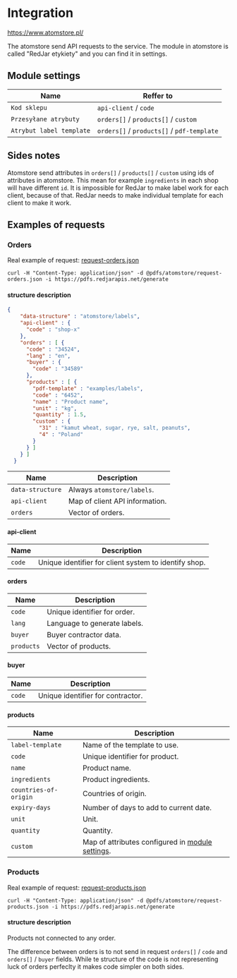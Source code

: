 # Integration

https://www.atomstore.pl/

The atomstore send API requests to the service. The module in atomstore is called "RedJar etykiety" and you can find it in settings.

## Module settings

| Name                     | Reffer to                                  |
|--------------------------|--------------------------------------------|
| `Kod sklepu`             | `api-client` / `code`                      |
| `Przesyłane atrybuty`    | `orders[]` / `products[]` / `custom`       |
| `Atrybut label template` | `orders[]` / `products[]` / `pdf-template` |

## Sides notes

Atomstore send attributes in `orders[]` / `products[]` / `custom` using ids of attributes in atomstore. This mean for example `ingredients` in each shop will have different `id`. It is impossible for RedJar to make label work for each client, because of that. RedJar needs to make individual template for each client to make it work.

## Examples of requests

### Orders

Real example of request: [request-orders.json](request-orders.json)

`curl -H "Content-Type: application/json" -d @pdfs/atomstore/request-orders.json -i https://pdfs.redjarapis.net/generate`

#### structure description

```json
{
    "data-structure" : "atomstore/labels",
    "api-client" : {
      "code" : "shop-x"
    },
    "orders" : [ {
      "code" : "34524",
      "lang" : "en",
      "buyer" : {
        "code" : "34589"
      },
      "products" : [ {
        "pdf-template" : "examples/labels",
        "code" : "6452",
        "name" : "Product name",
        "unit" : "kg",
        "quantity" : 1.5,
        "custom" : {
          "31" : "kamut wheat, sugar, rye, salt, peanuts",
          "4" : "Poland"
        }
      } ]
    } ]
  }
```

| Name             | Description                    |
|------------------|--------------------------------|
| `data-structure` | Always `atomstore/labels`.     |
| `api-client`     | Map of client API information. |
| `orders`         | Vector of orders.              |

#### api-client

| Name   | Description                                           |
|--------|-------------------------------------------------------|
| `code` | Unique identifier for client system to identify shop. |

#### orders

| Name       | Description                  |
|------------|------------------------------|
| `code`     | Unique identifier for order. |
| `lang`     | Language to generate labels. |
| `buyer`    | Buyer contractor data.       |
| `products` | Vector of products.          |

#### buyer

| Name   | Description                       |
|--------|-----------------------------------|
| `code` | Unique identifier for contractor. |

#### products

| Name                  | Description                                                          |
|-----------------------|----------------------------------------------------------------------|
| `label-template`      | Name of the template to use.                                         |
| `code`                | Unique identifier for product.                                       |
| `name`                | Product name.                                                        |
| `ingredients`         | Product ingredients.                                                 |
| `countries-of-origin` | Countries of origin.                                                 |
| `expiry-days`         | Number of days to add to current date.                               |
| `unit`                | Unit.                                                                |
| `quantity`            | Quantity.                                                            |
| `custom`              | Map of attributes configured in [module settings](#module-settings). |


### Products

Real example of request: [request-products.json](request-products.json)

`curl -H "Content-Type: application/json" -d @pdfs/atomstore/request-products.json -i https://pdfs.redjarapis.net/generate`

#### structure description

Products not connected to any order.

The difference between orders is to not send in request `orders[]` / `code` and `orders[]` / `buyer` fields. While te structure of the code is not representing luck of orders perfeclty it makes code simpler on both sides.